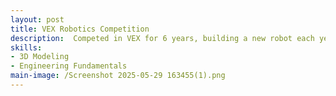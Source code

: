 ```yaml
---
layout: post
title: VEX Robotics Competition
description:  Competed in VEX for 6 years, building a new robot each year to play the provided game.
skills: 
- 3D Modeling
- Engineering Fundamentals
main-image: /Screenshot 2025-05-29 163455(1).png
---
```


